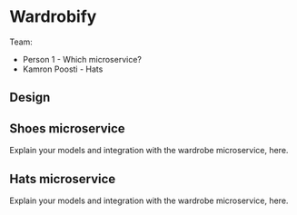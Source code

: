 # Wardrobify

Team:

* Person 1 - Which microservice?
* Kamron Poosti - Hats

## Design

## Shoes microservice

Explain your models and integration with the wardrobe
microservice, here.

## Hats microservice

Explain your models and integration with the wardrobe
microservice, here.
